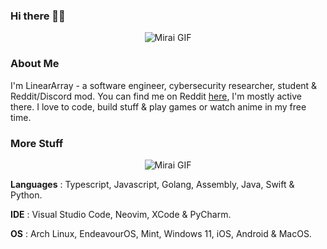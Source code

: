 ### Hi there 👋🏼

<div align="center">
  <img src="https://i.pinimg.com/originals/94/39/c2/9439c2c772ee1d0ab6e5ca770bdfc458.gif" alt="Mirai GIF">
</div>

<div> </div>

### About Me
I'm LinearArray - a software engineer, cybersecurity researcher, student & Reddit/Discord mod. You can find me on Reddit [here](https://www.reddit.com/user/LinearArray), I'm mostly active there. I love to code, build stuff & play games or watch anime in my free time.

### More Stuff

<div align="center">
  <img src="https://www.icegif.com/wp-content/uploads/2023/03/icegif-1105.gif" alt="Mirai GIF">
</div>

**Languages** : Typescript, Javascript, Golang, Assembly, Java, Swift & Python.

**IDE** : Visual Studio Code, Neovim, XCode & PyCharm.

**OS** : Arch Linux, EndeavourOS, Mint, Windows 11, iOS, Android & MacOS.

